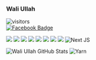 ### Wali Ullah

![visitors](https://visitor-badge.laobi.icu/badge?page_id=wali39.wali39)<br>
[![Facebook Badge](https://img.shields.io/twitter/url?label=Follow&logo=Facebook&style=social&url=https%3A%2F%2Ffacebook.com%2Fwali39)](https://www.facebook.com/profile.php?id=100024713949293)

<img src="https://img.shields.io/badge/-HTML5-E34F26?style=flat&logo=html5&logoColor=white"> <img src="https://img.shields.io/badge/-CSS3-1572B6?style=flat&logo=css3&logoColor=white">
<img src="https://img.shields.io/badge/-Bootstrap-563D7C?style=flat&logo=bootstrap&logoColor=white">
<img src="https://img.shields.io/badge/-AntDesign-003a8c?style=flat&logo=ant-design">
<img src="https://img.shields.io/badge/-JavaScript-blueviolet?style=flat&logo=javascript&logoColor=eed718">
<img src="https://img.shields.io/badge/-ReactJs-303F9F?style=flat&logo=react">
<img src="https://img.shields.io/badge/-MaterialUI-blue?style=flat&logo=materialui">
<img src="https://img.shields.io/badge/-Markdown-00796B?style=flat&logo=Markdown"> 
![Next JS](https://img.shields.io/badge/Next-black?style=for-the-badge&logo=next.js&logoColor=white)

![Wali Ullah GitHub Stats](https://github-readme-stats.vercel.app/api?username=wali39&show_icons=true)
![Yarn](https://img.shields.io/badge/yarn-%232C8EBB.svg?style=for-the-badge&logo=yarn&logoColor=white)

<!--
**wali39/wali39** is a ✨ _special_ ✨ repository because its `README.md` (this file) appears on your GitHub profile.

Here are some ideas to get you started:

- 🔭 I’m currently working on ... 'React'
- 🌱 I’m currently learning ...
- 👯 I’m looking to collaborate on ...
- 🤔 I’m looking for help with ...
- 💬 Ask me about ...
- 📫 How to reach me: ...
- 😄 Pronouns: ...
- ⚡ Fun fact: ...
-->
